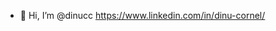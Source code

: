 - 👋 Hi, I’m @dinucc
https://www.linkedin.com/in/dinu-cornel/


<!---
dinucc/dinucc is a ✨ special ✨ repository because its `README.md` (this file) appears on your GitHub profile.
You can click the Preview link to take a look at your changes.
--->
